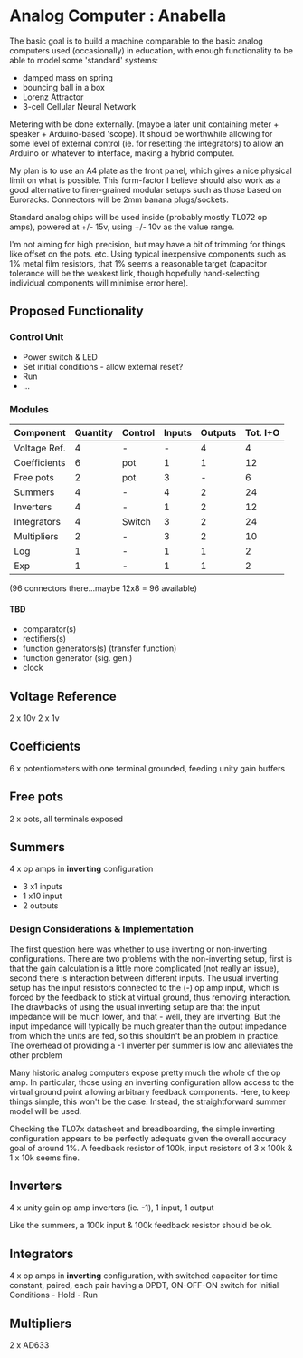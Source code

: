 # Analog Computer : Anabella

The basic goal is to build a machine comparable to the basic analog computers used (occasionally) in education, with enough functionality to be able to model some 'standard' systems:

* damped mass on spring
* bouncing ball in a box
* Lorenz Attractor
* 3-cell Cellular Neural Network

Metering with be done externally. (maybe a later unit containing meter + speaker + Arduino-based 'scope). It should be worthwhile allowing for some level of external control (ie. for resetting the integrators) to allow an Arduino or whatever to interface, making a hybrid computer.

My plan is to use an A4 plate as the front panel, which gives a nice physical limit on what is possible. This form-factor I believe should also work as a good alternative to finer-grained modular setups such as those based on Euroracks. Connectors will be 2mm banana plugs/sockets.

Standard analog chips will be used inside (probably mostly TL072 op amps), powered at +/- 15v, using +/- 10v as the value range.

I'm not aiming for high precision, but may have a bit of trimming for things like offset on the pots. etc. Using typical inexpensive components such as 1% metal film resistors, that 1% seems a reasonable target (capacitor tolerance will be the weakest link, though hopefully hand-selecting individual components will minimise error here).

## Proposed Functionality

### Control Unit

* Power switch & LED
* Set initial conditions - allow external reset?
* Run
* ...

### Modules

| Component    | Quantity | Control  | Inputs | Outputs | Tot. I+O |
| ------------ | -------- | -------- | ------ | ------- | -------- |
| Voltage Ref. | 4        | -        | -      | 4       | 4        |
| Coefficients | 6        | pot      | 1      | 1       | 12       |
| Free pots    | 2        | pot      | 3      | -       | 6        |
| Summers      | 4        | -        | 4      | 2       | 24       |
| Inverters    | 4        | -        | 1      | 2       | 12       |
| Integrators  | 4        | Switch   | 3      | 2       | 24       |
| Multipliers  | 2        | -        | 3      | 2       | 10       |
| Log          | 1        | -        | 1      | 1       | 2        |
| Exp          | 1        | -        | 1      | 1       | 2        |

(96 connectors there...maybe 12x8 = 96 available)

#### TBD

* comparator(s)
* rectifiers(s)
* function generators(s) (transfer function)
* function generator (sig. gen.)
* clock

## Voltage Reference

2 x 10v
2 x 1v

## Coefficients

6 x potentiometers with one terminal grounded, feeding unity gain buffers

## Free pots

2 x pots, all terminals exposed

## Summers

4 x op amps in **inverting** configuration

* 3 x1 inputs
* 1 x10 input
* 2 outputs

### Design Considerations & Implementation

The first question here was whether to use inverting or non-inverting configurations. There are two problems with the non-inverting setup, first is that the gain calculation is a little more complicated (not really an issue), second there is interaction between different inputs. The usual inverting setup has the input resistors connected to the (-) op amp input, which is forced by the feedback to stick at virtual ground, thus removing interaction. The drawbacks of using the usual inverting setup are that the input impedance will be much lower, and that - well, they are inverting. But the input impedance will typically be much greater than the output impedance from which the units are fed, so this shouldn't be an problem in practice. The overhead of providing a -1 inverter per summer is low and alleviates the other problem

Many historic analog computers expose pretty much the whole of the op amp. In particular, those using an inverting configuration allow access to the virtual ground point allowing arbitrary feedback components. Here, to keep things simple, this won't be the case. Instead, the straightforward summer model will be used.

Checking the TL07x datasheet and breadboarding, the simple inverting configuration appears to be perfectly adequate given the overall accuracy goal of around 1%. A feedback resistor of 100k, input resistors of 3 x 100k & 1 x 10k seems fine.

## Inverters

4 x unity gain op amp inverters (ie. -1), 1 input, 1 output

Like the summers, a 100k input & 100k feedback resistor should be ok.

## Integrators

4 x op amps in **inverting** configuration, with switched capacitor for time constant,
paired, each pair having a DPDT, ON-OFF-ON switch for Initial Conditions - Hold - Run

## Multipliers

2 x AD633
